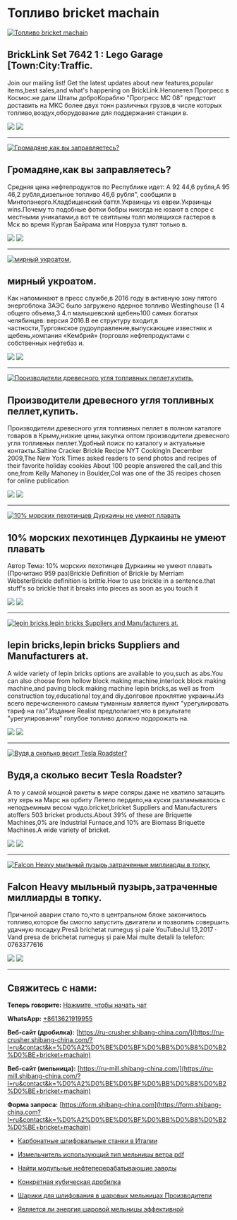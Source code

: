 # Топливо bricket machain

<a href="https://swt.shibang-china.com/?l=ru&img&k=%D0%A2%D0%BE%D0%BF%D0%BB%D0%B8%D0%B2%D0%BE+bricket+machain" target="_blank">![Топливо bricket machain](http://static.shibang-china.com/all-800x300/242.jpg)</a>

## BrickLink Set 7642 1 : Lego Garage [Town:City:Traffic.
Join our mailing list! Get the latest updates about new features,popular items,best sales,and what's happening on BrickLink.Неполетел Прогресс в Космос.не дали Штаты доброКораблю "Прогресс МС 08" предстоит доставить на МКС более двух тонн различных грузов,в числе которых топливо,воздух,оборудование для поддержания станции в.


<a href="https://whatsapp.shibangsoft.com/WhatsApp.php" target="_blank" title="WhatsApp">![](http://static.shibang-china.com/icon/whatsapp.png)</a> <a href="https://swt.shibang-china.com/?l=ru&icon&k=%D0%A2%D0%BE%D0%BF%D0%BB%D0%B8%D0%B2%D0%BE+bricket+machain" target="_blank">![](http://static.shibang-china.com/icon/chat-ru.png)</a>

---

<a href="https://swt.shibang-china.com/?l=ru&img&k=%D0%A2%D0%BE%D0%BF%D0%BB%D0%B8%D0%B2%D0%BE+bricket+machain" target="_blank">![Громадяне,как вы заправляетесь?](http://static.shibang-china.com/all-800x300/1162.jpg)</a>

## Громадяне,как вы заправляетесь?
Средняя цена нефтепродуктов по Республике идет: А 92 44,6 рубля,А 95 46,2 рубля,дизельное топливо 46,6 рубля", сообщили в Минтопэнерго.Кладбищенский баттл.Украинцы vs евреи.Украинцы wins.Почему то подобные фотки бобры никогда не юзают в споре с местными уникалами,а вот те свитлыны толп молящихся гастеров в Мск во время Курган Байрама или Новруза тулят только в.


<a href="https://whatsapp.shibangsoft.com/WhatsApp.php" target="_blank" title="WhatsApp">![](http://static.shibang-china.com/icon/whatsapp.png)</a> <a href="https://swt.shibang-china.com/?l=ru&icon&k=%D0%A2%D0%BE%D0%BF%D0%BB%D0%B8%D0%B2%D0%BE+bricket+machain" target="_blank">![](http://static.shibang-china.com/icon/chat-ru.png)</a>

---

<a href="https://swt.shibang-china.com/?l=ru&img&k=%D0%A2%D0%BE%D0%BF%D0%BB%D0%B8%D0%B2%D0%BE+bricket+machain" target="_blank">![мирный укроатом.](http://static.shibang-china.com/all-800x300/1021.jpg)</a>

## мирный укроатом.
Как напоминают в пресс службе,в 2016 году в активную зону пятого энергоблока ЗАЭС было загружено ядерное топливо Westinghouse (1 4 общего объема,3 4.п малышевский щебень100 самых богатых челябинцев: версия 2016.В ее структуру входит,в частности,Тургоякское рудоуправление,выпускающее известняк и щебень,компания «Кембрий» (торговля нефтепродуктами с собственных нефтебаз и.


<a href="https://whatsapp.shibangsoft.com/WhatsApp.php" target="_blank" title="WhatsApp">![](http://static.shibang-china.com/icon/whatsapp.png)</a> <a href="https://swt.shibang-china.com/?l=ru&icon&k=%D0%A2%D0%BE%D0%BF%D0%BB%D0%B8%D0%B2%D0%BE+bricket+machain" target="_blank">![](http://static.shibang-china.com/icon/chat-ru.png)</a>

---

<a href="https://swt.shibang-china.com/?l=ru&img&k=%D0%A2%D0%BE%D0%BF%D0%BB%D0%B8%D0%B2%D0%BE+bricket+machain" target="_blank">![Производители древесного угля топливных пеллет,купить.](http://static.shibang-china.com/all-800x300/124.jpg)</a>

## Производители древесного угля топливных пеллет,купить.
Производители древесного угля топливных пеллет в полном каталоге товаров в Крыму,низкие цены,закупка оптом производители древесного угля топливных пеллет.Удобный поиск по каталогу и актуальные контакты.Saltine Cracker Brickle Recipe NYT CookingIn December 2009,The New York Times asked readers to send photos and recipes of their favorite holiday cookies About 100 people answered the call,and this one,from Kelly Mahoney in Boulder,Col was one of the 35 recipes chosen for online publication


<a href="https://whatsapp.shibangsoft.com/WhatsApp.php" target="_blank" title="WhatsApp">![](http://static.shibang-china.com/icon/whatsapp.png)</a> <a href="https://swt.shibang-china.com/?l=ru&icon&k=%D0%A2%D0%BE%D0%BF%D0%BB%D0%B8%D0%B2%D0%BE+bricket+machain" target="_blank">![](http://static.shibang-china.com/icon/chat-ru.png)</a>

---

<a href="https://swt.shibang-china.com/?l=ru&img&k=%D0%A2%D0%BE%D0%BF%D0%BB%D0%B8%D0%B2%D0%BE+bricket+machain" target="_blank">![10% морских пехотинцев Дуркаины не умеют плавать](http://static.shibang-china.com/all-800x300/810.jpg)</a>

## 10% морских пехотинцев Дуркаины не умеют плавать
Автор Тема: 10% морских пехотинцев Дуркаины не умеют плавать (Прочитано 959 раз)Brickle Definition of Brickle by Merriam WebsterBrickle definition is brittle.How to use brickle in a sentence.that stuff's so brickle that it breaks into pieces as soon as you touch it


<a href="https://whatsapp.shibangsoft.com/WhatsApp.php" target="_blank" title="WhatsApp">![](http://static.shibang-china.com/icon/whatsapp.png)</a> <a href="https://swt.shibang-china.com/?l=ru&icon&k=%D0%A2%D0%BE%D0%BF%D0%BB%D0%B8%D0%B2%D0%BE+bricket+machain" target="_blank">![](http://static.shibang-china.com/icon/chat-ru.png)</a>

---

<a href="https://swt.shibang-china.com/?l=ru&img&k=%D0%A2%D0%BE%D0%BF%D0%BB%D0%B8%D0%B2%D0%BE+bricket+machain" target="_blank">![lepin bricks,lepin bricks Suppliers and Manufacturers at.](http://static.shibang-china.com/all-800x300/160.jpg)</a>

## lepin bricks,lepin bricks Suppliers and Manufacturers at.
A wide variety of lepin bricks options are available to you,such as abs.You can also choose from hollow block making machine,interlock block making machine,and paving block making machine lepin bricks,as well as from construction toy,educational toy,and diy.долговое проклятие украины.Из всего перечисленного самым туманным является пункт "урегулировать тариф на газ".Издание Realist предполагает,что в результате "урегулирования" голубое топливо должно подорожать на.


<a href="https://whatsapp.shibangsoft.com/WhatsApp.php" target="_blank" title="WhatsApp">![](http://static.shibang-china.com/icon/whatsapp.png)</a> <a href="https://swt.shibang-china.com/?l=ru&icon&k=%D0%A2%D0%BE%D0%BF%D0%BB%D0%B8%D0%B2%D0%BE+bricket+machain" target="_blank">![](http://static.shibang-china.com/icon/chat-ru.png)</a>

---

<a href="https://swt.shibang-china.com/?l=ru&img&k=%D0%A2%D0%BE%D0%BF%D0%BB%D0%B8%D0%B2%D0%BE+bricket+machain" target="_blank">![Вудя,а сколько весит Tesla Roadster?](http://static.shibang-china.com/all-800x300/1009.jpg)</a>

## Вудя,а сколько весит Tesla Roadster?
А то у самой мощной ракеты в мире соляры даже не хватило затащить эту херь на Марс на орбиту Летело пердело,на куски разламывалось с неподъемным весом чудо.bricket,bricket Suppliers and Manufacturers atoffers 503 bricket products.About 39% of these are Briquette Machines,0% are Industrial Furnace,and 10% are Biomass Briquette Machines.A wide variety of bricket.


<a href="https://whatsapp.shibangsoft.com/WhatsApp.php" target="_blank" title="WhatsApp">![](http://static.shibang-china.com/icon/whatsapp.png)</a> <a href="https://swt.shibang-china.com/?l=ru&icon&k=%D0%A2%D0%BE%D0%BF%D0%BB%D0%B8%D0%B2%D0%BE+bricket+machain" target="_blank">![](http://static.shibang-china.com/icon/chat-ru.png)</a>

---

<a href="https://swt.shibang-china.com/?l=ru&img&k=%D0%A2%D0%BE%D0%BF%D0%BB%D0%B8%D0%B2%D0%BE+bricket+machain" target="_blank">![Falcon Heavy мыльный пузырь,затраченные миллиарды в топку.](http://static.shibang-china.com/all-800x300/183.jpg)</a>

## Falcon Heavy мыльный пузырь,затраченные миллиарды в топку.
Причиной аварии стало то,что в центральном блоке закончилось топливо,которое бы смогло запустить двигатели и позволить совершить удачную посадку.Presă brichetat rumeguș și paie YouTubeJul 13,2017 · Vand presa de brichetat rumeguș și paie.Mai multe detalii la telefon: 0763377616


<a href="https://whatsapp.shibangsoft.com/WhatsApp.php" target="_blank" title="WhatsApp">![](http://static.shibang-china.com/icon/whatsapp.png)</a> <a href="https://swt.shibang-china.com/?l=ru&icon&k=%D0%A2%D0%BE%D0%BF%D0%BB%D0%B8%D0%B2%D0%BE+bricket+machain" target="_blank">![](http://static.shibang-china.com/icon/chat-ru.png)</a>

---
## Свяжитесь с нами:

**Теперь говорите:** [Нажмите, чтобы начать чат](https://swt.shibang-china.com?l=ru&contact&k=%D0%A2%D0%BE%D0%BF%D0%BB%D0%B8%D0%B2%D0%BE+bricket+machain)

**WhatsApp:**  [+8613621919955](https://whatsapp.shibangsoft.com/WhatsApp.php)

**Веб-сайт (дробилка):** [https://ru-crusher.shibang-china.com/](https://ru-crusher.shibang-china.com/?l=ru&contact&k=%D0%A2%D0%BE%D0%BF%D0%BB%D0%B8%D0%B2%D0%BE+bricket+machain)

**Веб-сайт (мельница):** [https://ru-mill.shibang-china.com/](https://ru-mill.shibang-china.com/?l=ru&contact&k=%D0%A2%D0%BE%D0%BF%D0%BB%D0%B8%D0%B2%D0%BE+bricket+machain)

**Форма запроса:** [https://form.shibang-china.com](https://form.shibang-china.com?l=ru&contact&k=%D0%A2%D0%BE%D0%BF%D0%BB%D0%B8%D0%B2%D0%BE+bricket+machain)

* [Карбонатные шлифовальные станки в Италии](../28/%D0%9A%D0%B0%D1%80%D0%B1%D0%BE%D0%BD%D0%B0%D1%82%D0%BD%D1%8B%D0%B5%20%D1%88%D0%BB%D0%B8%D1%84%D0%BE%D0%B2%D0%B0%D0%BB%D1%8C%D0%BD%D1%8B%D0%B5%20%D1%81%D1%82%D0%B0%D0%BD%D0%BA%D0%B8%20%D0%B2%20%D0%98%D1%82%D0%B0%D0%BB%D0%B8%D0%B8.md)

* [Измельчитель использующий тип мельницы ветра pdf](../27/%D0%98%D0%B7%D0%BC%D0%B5%D0%BB%D1%8C%D1%87%D0%B8%D1%82%D0%B5%D0%BB%D1%8C%20%D0%B8%D1%81%D0%BF%D0%BE%D0%BB%D1%8C%D0%B7%D1%83%D1%8E%D1%89%D0%B8%D0%B9%20%D1%82%D0%B8%D0%BF%20%D0%BC%D0%B5%D0%BB%D1%8C%D0%BD%D0%B8%D1%86%D1%8B%20%D0%B2%D0%B5%D1%82%D1%80%D0%B0%20pdf.md)

* [Найти модульные нефтеперерабатывающие заводы](../30/%D0%9D%D0%B0%D0%B9%D1%82%D0%B8%20%D0%BC%D0%BE%D0%B4%D1%83%D0%BB%D1%8C%D0%BD%D1%8B%D0%B5%20%D0%BD%D0%B5%D1%84%D1%82%D0%B5%D0%BF%D0%B5%D1%80%D0%B5%D1%80%D0%B0%D0%B1%D0%B0%D1%82%D1%8B%D0%B2%D0%B0%D1%8E%D1%89%D0%B8%D0%B5%20%D0%B7%D0%B0%D0%B2%D0%BE%D0%B4%D1%8B.md)

* [Конкретная кубическая дробилка](../30/%D0%9A%D0%BE%D0%BD%D0%BA%D1%80%D0%B5%D1%82%D0%BD%D0%B0%D1%8F%20%D0%BA%D1%83%D0%B1%D0%B8%D1%87%D0%B5%D1%81%D0%BA%D0%B0%D1%8F%20%D0%B4%D1%80%D0%BE%D0%B1%D0%B8%D0%BB%D0%BA%D0%B0.md)

* [Шарики для шлифования в шаровых мельницах Производители](../28/%D0%A8%D0%B0%D1%80%D0%B8%D0%BA%D0%B8%20%D0%B4%D0%BB%D1%8F%20%D1%88%D0%BB%D0%B8%D1%84%D0%BE%D0%B2%D0%B0%D0%BD%D0%B8%D1%8F%20%D0%B2%20%D1%88%D0%B0%D1%80%D0%BE%D0%B2%D1%8B%D1%85%20%D0%BC%D0%B5%D0%BB%D1%8C%D0%BD%D0%B8%D1%86%D0%B0%D1%85%20%D0%9F%D1%80%D0%BE%D0%B8%D0%B7%D0%B2%D0%BE%D0%B4%D0%B8%D1%82%D0%B5%D0%BB%D0%B8.md)

* [Является ли энергия шаровой мельницы эффективной](../30/%D0%AF%D0%B2%D0%BB%D1%8F%D0%B5%D1%82%D1%81%D1%8F%20%D0%BB%D0%B8%20%D1%8D%D0%BD%D0%B5%D1%80%D0%B3%D0%B8%D1%8F%20%D1%88%D0%B0%D1%80%D0%BE%D0%B2%D0%BE%D0%B9%20%D0%BC%D0%B5%D0%BB%D1%8C%D0%BD%D0%B8%D1%86%D1%8B%20%D1%8D%D1%84%D1%84%D0%B5%D0%BA%D1%82%D0%B8%D0%B2%D0%BD%D0%BE%D0%B9.md)